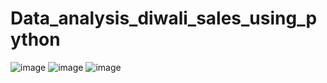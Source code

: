 # Data_analysis_diwali_sales_using_python
![image](https://github.com/samarth25341/Data_analysis_using_python/assets/98587645/37896f34-2abd-48b3-a0a5-e6bd66664784)
![image](https://github.com/samarth25341/Data_analysis_using_python/assets/98587645/298b91a9-ca19-4af5-bb52-9c0b010e42ad)
![image](https://github.com/samarth25341/Data_analysis_using_python/assets/98587645/a933ca33-1c0d-4d48-968c-ccfee2e33729)


